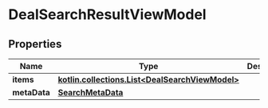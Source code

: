 
# DealSearchResultViewModel

## Properties
Name | Type | Description | Notes
------------ | ------------- | ------------- | -------------
**items** | [**kotlin.collections.List&lt;DealSearchViewModel&gt;**](DealSearchViewModel.md) |  |  [optional]
**metaData** | [**SearchMetaData**](SearchMetaData.md) |  |  [optional]



